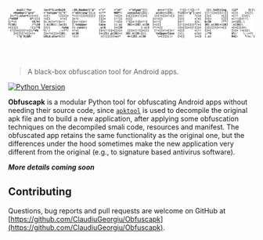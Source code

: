 <h1 align="center">
    <br>
    <a href="https://github.com/ClaudiuGeorgiu/Obfuscapk">
        <img alt="Logo" src="./docs/logo/logo.png" width="700">
    </a>
    <br>
    <br>
</h1>

> A black-box obfuscation tool for Android apps.

[![Python Version](http://img.shields.io/badge/Python-3.7-green.svg)](https://www.python.org/downloads/release/python-374/)

**Obfuscapk** is a modular Python tool for obfuscating Android apps without needing their source code, since [`apktool`](https://ibotpeaches.github.io/Apktool/) is used to decompile the original apk file and to build a new application, after applying some obfuscation techniques on the decompiled smali code, resources and manifest. The obfuscated app retains the same functionality as the original one, but the differences under the hood sometimes make the new application very different from the original (e.g., to signature based antivirus software).

***More details coming soon***



## Contributing

Questions, bug reports and pull requests are welcome on GitHub at [https://github.com/ClaudiuGeorgiu/Obfuscapk](https://github.com/ClaudiuGeorgiu/Obfuscapk).
